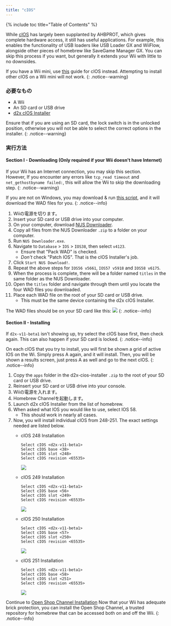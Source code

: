 ```yaml
---
title: "cIOS"
---
```


{% include toc title="Table of Contents" %}

While [cIOS](https://wiibrew.org/wiki/Custom_IOS) has largely been supplanted by AHBPROT, which gives complete hardware access, it still has useful applications. For example, this enables the functionality of USB loaders like USB Loader GX and WiiFlow, alongside other pieces of homebrew like SaveGame Manager GX. You can skip this process if you want, but generally it extends your Wii with little to no downsides.

If you have a Wii mini, use [this](cios-mini) guide for cIOS instead. Attempting to install other cIOS on a Wii mini will not work.
{: .notice--warning}

### 必要なもの

* A Wii
* An SD card or USB drive
* [d2x cIOS Installer](/assets/files/d2x-cios-installer.zip)

Ensure that if you are using an SD card, the lock switch is in the unlocked position, otherwise you will not be able to select the correct options in the installer.
{: .notice--warning}

### 実行方法

#### Section I - Downloading (Only required if your Wii doesn't have Internet)

If your Wii has an Internet connection, you may skip this section.<br> However, If you encounter any errors like `tcp_read timeout` and `net_gethostbyname failed:`, this will allow the Wii to skip the downloading step.
{: .notice--warning}

If you are not on Windows, you may download & run [this script](/assets/files/d2x_offline_ios.sh), and it will download the WAD files for you.
{: .notice--info}

1. Wiiの電源を切ります。
1. Insert your SD card or USB drive into your computer.
1. On your computer, download [NUS Downloader](https://github.com/WiiDatabase/nusdownloader/releases/latest/download/NUSD-Mod-NUS-Fix.zip).
1. Copy all files from the NUS Downloader `.zip` to a folder on your computer.
1. Run `NUS Downloader.exe`.
1. Navigate to `Database` > `IOS` > `IOS38`, then select `v4123`.
    + Ensure that "Pack WAD" is checked.
    + *Don't* check "Patch IOS". That is the cIOS Installer's job.
1. Click `Start NUS Download!`.
1. Repeat the above steps for `IOS56 v5661`, `IOS57 v5918` and `IOS58 v6175`.
1. When the process is complete, there will be a folder named `titles` in the same folder as the NUS Downloader.
1. Open the `titles` folder and navigate through them until you locate the four WAD files you downloaded.
1. Place each WAD file on the root of your SD card or USB drive.
    + This must be the same device containing the d2x cIOS Installer.

The WAD files should be on your SD card like this: ![](/images/cios/d2x_offline_ios.png)
{: .notice--info}

#### Section II - Installing

If `d2x-v11-beta1` isn't showing up, try select the cIOS base first, then check again. This can also happen if your SD card is locked.
{: .notice--info}

On each cIOS that you try to install, you will first be shown a grid of active IOS on the Wi. Simply press A again, and it will install. Then, you will be shown a results screen, just press A as well and go to the next cIOS.
{: .notice--info}

1. Copy the `apps` folder in the d2x-cios-installer `.zip` to the root of your SD card or USB drive.
1. Reinsert your SD card or USB drive into your console.
1. Wiiの電源を入れます。
1. Homebrew Channelを起動します。
1. Launch d2x cIOS Installer from the list of homebrew.
1. When asked what IOS you would like to use, select IOS 58.
    + This should work in nearly all cases.
1. Now, you will install individual cIOS from 248-251. The exact settings needed are listed below.
    + cIOS 248 Installation

        ```
        Select cIOS <d2x-v11-beta1>
        Select cIOS base <38>
        Select cIOS slot <248>
        Select cIOS revision <65535>
        ```

        ![](/images/cios/d2x_v11_248.png)

    + cIOS 249 Installation

        ```
        Select cIOS <d2x-v11-beta1>
        Select cIOS base <56>
        Select cIOS slot <249>
        Select cIOS revision <65535>
        ```

        ![](/images/cios/d2x_v11_249.png)

    + cIOS 250 Installation

        ```
        Select cIOS <d2x-v11-beta1>
        Select cIOS base <57>
        Select cIOS slot <250>
        Select cIOS revision <65535>
        ```

        ![](/images/cios/d2x_v11_250.png)

    + cIOS 251 Installation

        ```
        Select cIOS <d2x-v11-beta1>
        Select cIOS base <58>
        Select cIOS slot <251>
        Select cIOS revision <65535>
        ```

        ![](/images/cios/d2x_v11_251.png)

Continue to [Open Shop Channel Installation](osc) Now that your Wii has adequate brick protection, you can install the Open Shop Channel, a trusted repository for homebrew that can be accessed both on and off the Wii.
{: .notice--info}
